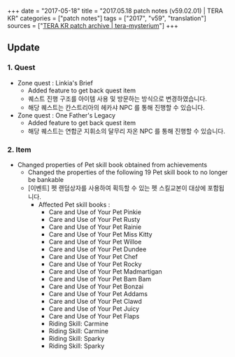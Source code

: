 +++
date = "2017-05-18"
title = "2017.05.18 patch notes (v59.02.01) | TERA KR"
categories = ["patch notes"]
tags = ["2017", "v59", "translation"]
sources = ["[TERA KR patch archive | tera-mysterium](/ko/patch/2017/v59-02-01)"]
+++

## Update

### **1.** Quest
- Zone quest : Linkia's Brief
  - Added feature to get back quest item
  - 퀘스트 진행 구조를 아이템 사용 및 방문하는 방식으로 변경하였습니다.
  - 해당 퀘스트는 칸스트리아의 헤카샤 NPC 를 통해 진행할 수 있습니다.
- Zone quest : One Father's Legacy
  - Added feature to get back quest item
  - 해당 퀘스트는 연합군 지휘소의 달무리 자온 NPC 를 통해 진행할 수 있습니다.

### **2.** Item
- Changed properties of Pet skill book obtained from achievements
  - Changed the properties of the following 19 Pet skill book to no longer be bankable
  - [이벤트] 펫 랜덤상자를 사용하여 획득할 수 있는 펫 스킬교본이 대상에 포함됩니다.
    - Affected Pet skill books :
      - Care and Use of Your Pet Pinkie
      - Care and Use of Your Pet Rusty
      - Care and Use of Your Pet Rainie
      - Care and Use of Your Pet Miss Kitty
      - Care and Use of Your Pet Willoe
      - Care and Use of Your Pet Dundee
      - Care and Use of Your Pet Chef
      - Care and Use of Your Pet Rocky
      - Care and Use of Your Pet Madmartigan
      - Care and Use of Your Pet Bam Bam
      - Care and Use of Your Pet Bonzai
      - Care and Use of Your Pet Addams
      - Care and Use of Your Pet Clawd
      - Care and Use of Your Pet Juicy
      - Care and Use of Your Pet Flaps
      - Riding Skill: Carmine
      - Riding Skill: Carmine
      - Riding Skill: Sparky
      - Riding Skill: Sparky
